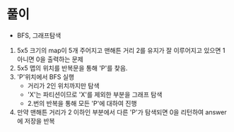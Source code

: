 # 풀이

- BFS, 그래프탐색

1. 5x5 크기의 map이 5개 주어지고 맨해튼 거리 2를 유지가 잘 이루어지고 있으면 1 아니면 0을 출력하는 문제
2. 5x5 맵의 위치를 반복문을 통해 'P'를 찾음.
3. 'P'위치에서 BFS 실행
    - 거리가 2인 위치까지만 탐색
    - 'X'는 파티션이므로 'X'를 제외한 부분을 그래프 탐색
    - 2.번의 반복을 통해 모든 'P'에 대하여 진행
4. 만약 맨해튼 거리가 2 이하인 부분에서 다른 'P'가 탐색되면 0을 리턴하여 answer에 저장을 반복